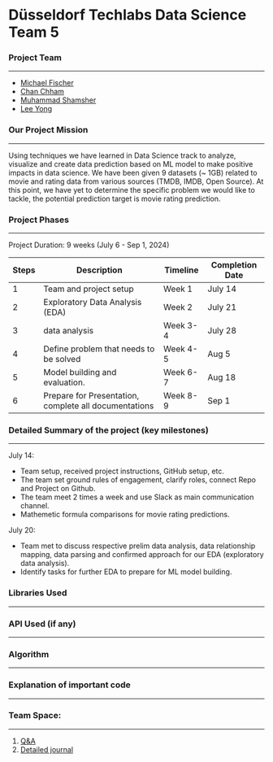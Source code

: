 # Düsseldorf Techlabs Data Science Team 5
### Project Team
---
- [Michael Fischer](https://github.com/michaeljordan53)
- [Chan Chham](https://github.com/ChanChham?query=slimrivermoi)
- [Muhammad Shamsher](https://github.com/Shamsher92)
- [Lee Yong](https://github.com/slimrivermoi)


### Our Project Mission
---
Using techniques we have learned in Data Science track to analyze, visualize and create data prediction based on ML model to make positive impacts in data science. 
We have been given 9 datasets (~ 1GB) related to movie and rating data from various sources (TMDB, IMDB, Open Source). At this point, we have yet to determine the specific problem we would like to tackle, the potential prediction target is movie rating prediction.


### Project Phases
---
Project Duration: 9 weeks (July 6 - Sep 1, 2024)

| Steps | Description | Timeline | Completion Date |
| ----------- | ----------- | ----------- | ----------- |
| 1 | Team and project setup | Week 1 | July 14 |
| 2 | Exploratory Data Analysis (EDA) | Week 2 | July 21 |
| 3 | data analysis | Week 3-4 | July 28 |
| 4 | Define problem that needs to be solved | Week 4-5 | Aug 5 |
| 5 | Model building and evaluation. | Week 6-7 | Aug 18 |
| 6 | Prepare for Presentation, complete all documentations | Week 8-9 | Sep 1 |

### Detailed Summary of the project (key milestones)
---
July 14:
  - Team setup, received project instructions, GitHub setup, etc.
  - The team set ground rules of engagement, clarify roles, connect Repo and Project on Github.
  - The team meet 2 times a week and use Slack as main communication channel.
  - Mathemetic formula comparisons for movie rating predictions.

July 20:
  - Team met to discuss respective prelim data analysis, data relationship mapping, data parsing and confirmed approach for our EDA (exploratory data analysis).
  - Identify tasks for further EDA to prepare for ML model building.

### Libraries Used
---

### API Used (if any)
---

### Algorithm
---

### Explanation of important code
---

### Team Space:
---
1. [Q&A](https://www.notion.so/Question-and-Issues-5783ec63fba843e698d1f9913926abe8)
2. [Detailed journal](https://www.notion.so/7f1283873ba049998330cb60b68acfd6?v=9c0d17e321bd4d738bf5ce479dbde791)

 
 
 

